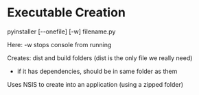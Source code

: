 # Executable Creation

pyinstaller [--onefile] [-w] filename.py

Here: -w stops console from running

Creates: dist and build folders (dist is the only file we really need)
- if it has dependencies, should be in same folder as them

Uses NSIS to create into an application (using a zipped folder)
